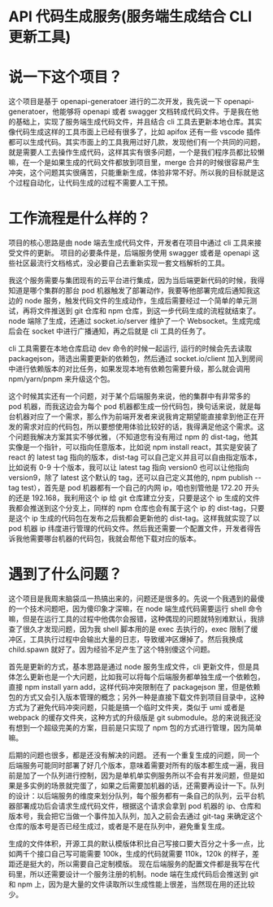 # API 代码生成服务(服务端生成结合 CLI 更新工具)

# 说一下这个项目？

这个项目是基于 openapi-generatoer 进行的二次开发，我先说一下 openapi-generatoer，他能够将 openapi 或者 swagger 文档转成代码文件。于是我在他的基础上，实现了服务端生成代码文件，并且结合 cli 工具去更新本地仓库。其实像代码生成这样的工具市面上已经有很多了，比如 apifox 还有一些 vscode 插件都可以生成代码。其实市面上的工具我用过好几款，发现他们有一个共同的问题，就是需要人工去操作生成代码，这样其实有很多问题，一个是我们程序员都比较懒嘛，在一个是如果生成的代码文件都放到项目里，merge 合并的时候很容易产生冲突，这个问题其实很痛苦，只能重新生成，体验非常不好。所以我的目标就是这个过程自动化，让代码生成的过程不需要人工干预。

# 工作流程是什么样的？

项目的核心思路是由 node 端去生成代码文件，开发者在项目中通过 cli 工具来接受文件的更新。
项目的必要条件是，后端服务使用 swagger 或者是 openapi 这些社区最流行文档格式，没必要自己去重新实现一套文档解析的工具。

我这个服务需要与集团现有的云平台进行集成，因为当后端更新代码的时候，我得知道是哪个集群的那台 pod 机器触发了部署动作，我要等他部署完成后通知我这边的 node 服务，触发代码文件的生成动作，生成后需要经过一个简单的单元测试，再将文件推送到 git 仓库和 npm 仓库，到这一步代码生成的流程就结束了。node 端除了生成，还通过 socket.io/server 维护了一个 Websocket。生成完成后会在 socket 中进行广播通知，再之后就是 cli 工具的任务了。

cli 工具需要在本地仓库启动 dev 命令的时候一起运行, 运行的时候会先去读取 packagejson，筛选出需要更新的依赖包，然后通过 socket.io/client 加入到房间中进行依赖版本的对比任务，如果发现本地有依赖包需要升级，那么就会调用 npm/yarn/pnpm 来升级这个包。

这个时候其实还有一个问题，对于某个后端服务来说，他的集群中有非常多的 pod 机器，而我这边会为每个 pod 机器都生成一份代码包，换句话来说，就是每台机器对应了一个需求，那么作为前端开发者来说我肯定期望能直接拿到他正在开发的需求对应的代码包，所以要想使用体验比较好的话，我得满足他这个需求。这个问题我解决方案其实不够优雅，（不知道您有没有用过 npm 的 dist-tag，他其实像是一个指针，可以指向任意版本，比如说 npm install react，其实是安装了 react 的 latest tag 指向的版本，dist-tag 可以自己定义并且可以自由指定版本，比如说有 0-9 十个版本，我可以让 latest tag 指向 version0 也可以让他指向 version9，除了 latest 这个默认的 tag，还可以自己定义其他的, npm publish --tag test），首先是 pod 机器都有一个自己的内网 ip，咱也别管他是 172.20 开头的还是 192.168，我利用这个 ip 给 git 仓库建立分支，只要是这个 ip 生成的文件我都会推送到这个分支上，同样的 npm 仓库也会有属于这个 ip 的 dist-tag，只要是这个 ip 生成的代码包在发布之后我都会更新他的 dist-tag。这样我就实现了以 pod 机器 ip 纬度进行管理的代码文件。然后我还需要一个配置文件，开发者得告诉我他需要哪台机器的代码包，我就会帮他下载对应的版本。

# 遇到了什么问题？

这个项目是我周末脑袋瓜一热搞出来的，问题还是很多的。先说一个我遇到的最傻的一个技术问题吧，因为傻印象才深嘛，在 node 端生成代码需要运行 shell 命令嘛，但是在运行工具的过程中他偶尔会报错，这种偶现的问题就特别难默认，我排查了很久才发现问题，因为我 shell 脚本用的是 exec 去执行的，exec 限制了缓冲区，工具执行过程中会输出大量的日志，导致缓冲区爆掉了。然后我换成 child.spawn 就好了。因为经验不足产生了这个特别傻这个问题。

首先是更新的方式，基本思路是通过 node 服务生成文件，cli 更新文件，但是具体怎么更新也是一个大问题，比如我可以将每个后端服务都单独生成一个依赖包，直接 npm install yarn add，这样代码冲突限制在了 packagejson 里，但是依赖包的方式又会引入版本管理的概念；另外一种是直接下载文件到项目目录中，这种方式为了避免代码冲突问题，只能是搞一个临时文件夹，类似于 umi 或者是 webpack 的缓存文件夹，这种方式的升级版是 git submodule。总的来说我还没有想到一个超级完美的方案，目前是只实现了 npm 包的方式进行管理，因为简单嘛。

后期的问题也很多，都是还没有解决的问题。
还有一个重复生成的问题，同一个后端服务可能同时部署了好几个版本，意味着需要对所有的版本都生成一遍，我目前是加了一个队列进行控制，因为是单机单实例服务所以不会有并发问题，但是如果是多实例的场景就完蛋了，如果之后需要加机器的话，还需要再设计一下。队列的设计：以后端服务的维度来划分队列，每个服务都有一条自己的队列，云平台机器部署成功后会请求生成代码文件，根据这个请求会拿到 pod 机器的 ip、仓库和版本号，我会把它当做一个事件加入队列，加入之前会去通过 git-tag 来确定这个仓库的版本号是否已经生成过，或者是不是在队列中，避免重复生成。

生成的文件体积，开源工具的默认模版体积比自己写接口要大百分之十多一点，比如两千个接口自己写可能需要 100k，生成的代码就需要 110k，120k 的样子，差距还是挺大的，所以需要自己定制模版。
现在后端服务的配置文件都是我写在代码里，所以还需要设计一个服务注册的机制。node 端在生成代码后会推送到 git 和 npm 上，因为是大量的文件读取所以生成性能上很差，当然现在用的还比较少。
